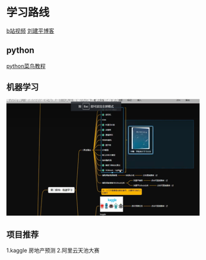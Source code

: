 # 学习路线
[b站视频](https://www.bilibili.com/video/BV1QU4y1z7XQ?spm_id_from=333.1007.tianma.1-2-2.click&vd_source=8daa36909cd7542d77d128a60a6868c3)
[刘建平博客](https://www.cnblogs.com/pinard/)
## python
[python菜鸟教程](https://www.runoob.com/python/python-tutorial.html)
## 机器学习
![](images/2022-09-19-12-54-35.png)
## 项目推荐
1.kaggle 房地产预测
2.阿里云天池大赛
